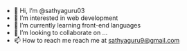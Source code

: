 - 👋 Hi, I’m @sathyaguru03
- 👀 I’m interested in web development
- 🌱 I’m currently learning front-end languages
- 💞️ I’m looking to collaborate on ...
- 📫 How to reach me reach me at sathyaguru9@gmail.com

<!---
sathyaguru03/sathyaguru03 is a ✨ special ✨ repository because its `README.md` (this file) appears on your GitHub profile.
You can click the Preview link to take a look at your changes.
--->
